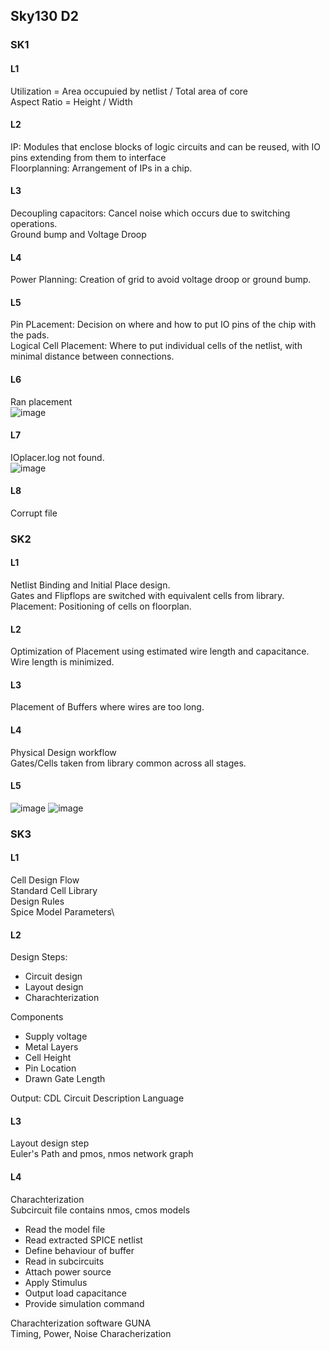 ## Sky130 D2
### SK1
#### L1
Utilization = Area occupuied by netlist / Total area of core\
Aspect Ratio = Height / Width
#### L2
IP: Modules that enclose blocks of logic circuits and can be reused, with IO pins extending from them to interface\
Floorplanning: Arrangement of IPs in a chip.
#### L3
Decoupling capacitors: Cancel noise which occurs due to switching operations.\
Ground bump and Voltage Droop
#### L4
Power Planning: Creation of grid to avoid voltage droop or ground bump.
#### L5
Pin PLacement: Decision on where and how to put IO pins of the chip with the pads.\
Logical Cell Placement: Where to put individual cells of the netlist, with minimal distance between connections.
#### L6
Ran placement\
![image](https://github.com/mkhaliq12/RS_ChipDesign/assets/139871694/adcc14fb-8b21-4e71-876b-61f3900b5438)
#### L7
IOplacer.log not found.\
![image](https://github.com/mkhaliq12/RS_ChipDesign/assets/139871694/6f3c3f61-a8e2-44c5-921f-19ea7ee64d9d)
#### L8
Corrupt file

### SK2
#### L1
Netlist Binding and Initial Place design.\
Gates and Flipflops are switched with equivalent cells from library.
Placement: Positioning of cells on floorplan.
#### L2
Optimization of Placement using estimated wire length and capacitance.\
Wire length is minimized.
#### L3
Placement of Buffers where wires are too long.
#### L4
Physical Design workflow\
Gates/Cells taken from library common across all stages.
#### L5
![image](https://github.com/mkhaliq12/RS_ChipDesign/assets/139871694/bc317052-b551-4f31-bf1b-a1985ccf0c20)
![image](https://github.com/mkhaliq12/RS_ChipDesign/assets/139871694/d13b9af5-b9b8-42d2-b93b-fad18b3ccb44)

### SK3
#### L1
Cell Design Flow\
Standard Cell Library\
Design Rules\
Spice Model Parameters\
#### L2
Design Steps:
- Circuit design
- Layout design
- Charachterization

Components
-  Supply voltage
-  Metal Layers
-  Cell Height
-  Pin Location
-  Drawn Gate Length

Output: CDL Circuit Description Language
#### L3
Layout design step\
Euler's Path and pmos, nmos network graph
#### L4
Charachterization\
Subcircuit file contains nmos, cmos models
-  Read the model file
-  Read extracted SPICE netlist
-  Define behaviour of buffer
-  Read in subcircuits
-  Attach power source
-  Apply Stimulus
-  Output load capacitance
-  Provide simulation command

Charachterization software GUNA\
Timing, Power, Noise Characherization











